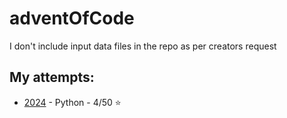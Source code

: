 # adventOfCode
I don't include input data files in the repo as per creators request

## My attempts:

- [2024](/2024) - Python - 4/50 ⭐
